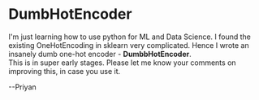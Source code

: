 # DumbHotEncoder
I'm just learning how to use python for ML and Data Science. I found the existing OneHotEncoding in sklearn very complicated. Hence I wrote an insanely dumb one-hot encoder - **DumbbHotEncoder**.  
This is in super early stages. Please let me know your comments on improving this, in case you use it.

--Priyan

